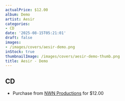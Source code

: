```yaml
---
actualPrice: $12.00
album: Demo
artist: Aesir
categories:
- CD
date: '2025-08-15T05:21:01'
draft: false
images:
- /images/covers/aesir-demo.png
inStock: true
thumbnailImage: /images/covers/aesir-demo-thumb.png
title: Aesir - Demo
---
```


## CD
* Purchase from [NWN Productions](http://shop.nwnprod.com/index.php?route=product/product&path=93&product_id=62031&sort=pd.name&order=ASC) for $12.00
